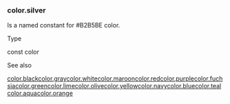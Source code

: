 ### color.silver

Is a named constant for #B2B5BE color.

Type

const color

See also

[color.black](#const_color.black)[color.gray](#const_color.gray)[color.white](#const_color.white)[color.maroon](#const_color.maroon)[color.red](#const_color.red)[color.purple](#const_color.purple)[color.fuchsia](#const_color.fuchsia)[color.green](#const_color.green)[color.lime](#const_color.lime)[color.olive](#const_color.olive)[color.yellow](#const_color.yellow)[color.navy](#const_color.navy)[color.blue](#const_color.blue)[color.teal](#const_color.teal)[color.aqua](#const_color.aqua)[color.orange](#const_color.orange)

